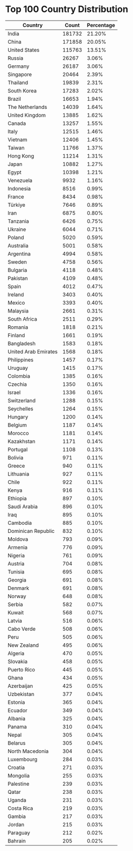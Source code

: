 # Top 100 Country Distribution
| Country | Count | Percentage |
|----|----|----|
| India | 181732 | 21.20% |
| China | 171858 | 20.05% |
| United States | 115763 | 13.51% |
| Russia | 26267 | 3.06% |
| Germany | 26187 | 3.06% |
| Singapore | 20464 | 2.39% |
| Thailand | 19839 | 2.31% |
| South Korea | 17283 | 2.02% |
| Brazil | 16653 | 1.94% |
| The Netherlands | 14039 | 1.64% |
| United Kingdom | 13885 | 1.62% |
| Canada | 13257 | 1.55% |
| Italy | 12515 | 1.46% |
| Vietnam | 12406 | 1.45% |
| Taiwan | 11766 | 1.37% |
| Hong Kong | 11214 | 1.31% |
| Japan | 10882 | 1.27% |
| Egypt | 10398 | 1.21% |
| Venezuela | 9932 | 1.16% |
| Indonesia | 8516 | 0.99% |
| France | 8434 | 0.98% |
| Türkiye | 7646 | 0.89% |
| Iran | 6875 | 0.80% |
| Tanzania | 6426 | 0.75% |
| Ukraine | 6044 | 0.71% |
| Poland | 5020 | 0.59% |
| Australia | 5001 | 0.58% |
| Argentina | 4994 | 0.58% |
| Sweden | 4758 | 0.56% |
| Bulgaria | 4118 | 0.48% |
| Pakistan | 4109 | 0.48% |
| Spain | 4012 | 0.47% |
| Ireland | 3403 | 0.40% |
| Mexico | 3393 | 0.40% |
| Malaysia | 2661 | 0.31% |
| South Africa | 2511 | 0.29% |
| Romania | 1818 | 0.21% |
| Finland | 1661 | 0.19% |
| Bangladesh | 1583 | 0.18% |
| United Arab Emirates | 1568 | 0.18% |
| Philippines | 1457 | 0.17% |
| Uruguay | 1415 | 0.17% |
| Colombia | 1385 | 0.16% |
| Czechia | 1350 | 0.16% |
| Israel | 1336 | 0.16% |
| Switzerland | 1288 | 0.15% |
| Seychelles | 1264 | 0.15% |
| Hungary | 1200 | 0.14% |
| Belgium | 1187 | 0.14% |
| Morocco | 1181 | 0.14% |
| Kazakhstan | 1171 | 0.14% |
| Portugal | 1108 | 0.13% |
| Bolivia | 971 | 0.11% |
| Greece | 940 | 0.11% |
| Lithuania | 927 | 0.11% |
| Chile | 922 | 0.11% |
| Kenya | 916 | 0.11% |
| Ethiopia | 897 | 0.10% |
| Saudi Arabia | 896 | 0.10% |
| Iraq | 895 | 0.10% |
| Cambodia | 885 | 0.10% |
| Dominican Republic | 832 | 0.10% |
| Moldova | 793 | 0.09% |
| Armenia | 776 | 0.09% |
| Nigeria | 761 | 0.09% |
| Austria | 704 | 0.08% |
| Tunisia | 695 | 0.08% |
| Georgia | 691 | 0.08% |
| Denmark | 691 | 0.08% |
| Norway | 648 | 0.08% |
| Serbia | 582 | 0.07% |
| Kuwait | 568 | 0.07% |
| Latvia | 516 | 0.06% |
| Cabo Verde | 508 | 0.06% |
| Peru | 505 | 0.06% |
| New Zealand | 495 | 0.06% |
| Algeria | 470 | 0.05% |
| Slovakia | 458 | 0.05% |
| Puerto Rico | 445 | 0.05% |
| Ghana | 434 | 0.05% |
| Azerbaijan | 425 | 0.05% |
| Uzbekistan | 377 | 0.04% |
| Estonia | 365 | 0.04% |
| Ecuador | 349 | 0.04% |
| Albania | 325 | 0.04% |
| Panama | 310 | 0.04% |
| Nepal | 305 | 0.04% |
| Belarus | 305 | 0.04% |
| North Macedonia | 304 | 0.04% |
| Luxembourg | 284 | 0.03% |
| Croatia | 271 | 0.03% |
| Mongolia | 255 | 0.03% |
| Palestine | 239 | 0.03% |
| Qatar | 238 | 0.03% |
| Uganda | 231 | 0.03% |
| Costa Rica | 219 | 0.03% |
| Gambia | 217 | 0.03% |
| Jordan | 215 | 0.03% |
| Paraguay | 212 | 0.02% |
| Bahrain | 205 | 0.02% |
